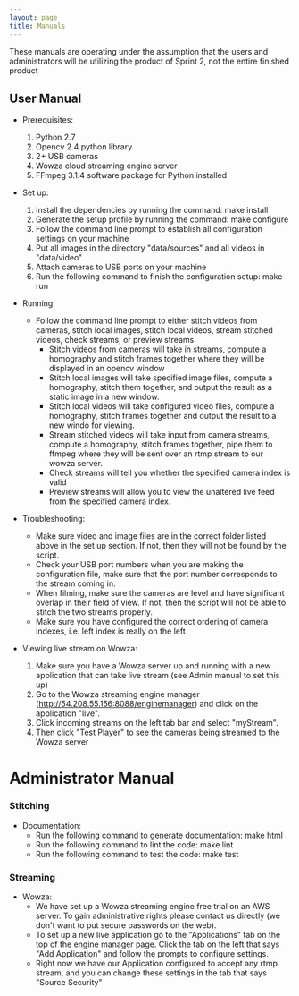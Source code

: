 ```yaml
---
layout: page
title: Manuals
---
```



These manuals are operating under the assumption that the users and administrators will be utilizing the product of Sprint 2, not the entire finished product
## User Manual

- Prerequisites:
  1. Python 2.7
  2. Opencv 2.4 python library
  3. 2+ USB cameras
  4. Wowza cloud streaming engine server
  5. FFmpeg 3.1.4 software package for Python installed

- Set up:
  1. Install the dependencies by running the command: make install
  2. Generate the setup profile by running the command: make configure
  3. Follow the command line prompt to establish all configuration settings on your machine
  4. Put all images in the directory "data/sources" and all videos in "data/video"
  5. Attach cameras to USB ports on your machine
  5. Run the following command to finish the configuration setup: make run

- Running:
  - Follow the command line prompt to either stitch videos from cameras, stitch local images, stitch local videos, stream stitched videos, check streams, or preview streams
      - Stitch videos from cameras will take in streams, compute a homography and stitch frames together where they will be displayed in an opencv window
      - Stitch local images will take specified image files, compute a homography, stitch them together, and output the result as a static image in a new window.
      - Stitch local videos will take configured video files, compute a homography, stitch frames together and output the result to a new windo for viewing.
      - Stream stitched videos will take input from camera streams, compute a homography, stitch frames together, pipe them to ffmpeg where they will be sent over an rtmp stream to our wowza server.
      - Check streams will tell you whether the specified camera index is valid
      - Preview streams will allow you to view the unaltered live feed from the specified camera index.

- Troubleshooting:
  - Make sure video and image files are in the correct folder listed above in the set up section. If not, then they will not be found by the script.
  - Check your USB port numbers when you are making the configuration file, make sure that the port number corresponds to the stream coming in.
  - When filming, make sure the cameras are level and have significant overlap in their field of view. If not, then the script will not be able to stitch the two streams properly.
  - Make sure you have configured the correct ordering of camera indexes, i.e. left index is really on the left


- Viewing live stream on Wowza:
  1. Make sure you have a Wowza server up and running with a new application that can take live stream (see Admin manual to set this up)
  2. Go to the Wowza streaming engine manager (http://54.208.55.156:8088/enginemanager) and click on the application "live".
  3. Click incoming streams on the left tab bar and select "myStream".
  4. Then click "Test Player" to see the cameras being streamed to the Wowza server


# Administrator Manual

### Stitching

- Documentation:
  - Run the following command to generate documentation: make html
  - Run the following command to lint the code: make lint
  - Run the following command to test the code: make test

### Streaming

- Wowza:
  - We have set up a Wowza streaming engine free trial on an AWS server. To gain administrative rights please contact us directly (we don't want to put secure passwords on the web).
  - To set up a new live application go to the "Applications" tab on the top of the engine manager page. Click the tab on the left that says "Add Application" and follow the prompts to configure settings.
  - Right now we have our Application configured to accept any rtmp stream, and you can change these settings in the tab that says "Source Security"
